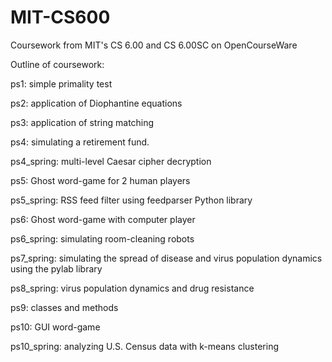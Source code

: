 MIT-CS600
=========

Coursework from MIT's CS 6.00 and CS 6.00SC on OpenCourseWare

Outline of coursework:

ps1: simple primality test

ps2: application of Diophantine equations

ps3: application of string matching

ps4: simulating a retirement fund.

ps4_spring: multi-level Caesar cipher decryption

ps5: Ghost word-game for 2 human players

ps5_spring: RSS feed filter using feedparser Python library

ps6: Ghost word-game with computer player

ps6_spring: simulating room-cleaning robots

ps7_spring: simulating the spread of disease and virus population dynamics using the pylab library

ps8_spring: virus population dynamics and drug resistance

ps9: classes and methods

ps10: GUI word-game

ps10_spring: analyzing U.S. Census data with k-means clustering
